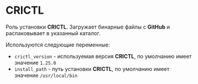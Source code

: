CRICTL
======

Роль установки **CRICTL**.
Загружает бинарные файлы с **GitHub** и распаковывает в указанный каталог.

Используются следующие переменные:
  - `crictl_version` - используемая версия **CRICTL**, по умолчанию имеет значение `1.25.0`
  - `install_path` - путь установки **CRICTL**, по умолчанию имеет значение `/usr/local/bin`

